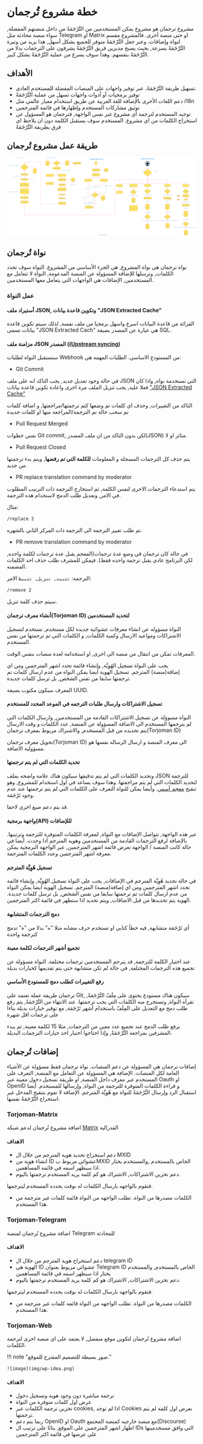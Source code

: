 # خطة مشروع تُرجمان

مشروع ترجمان هو مشروع يمكن المستخدمين من التَّرْجَمَةً من داخل منصتهم المفضلة, سواء منصة محادثة مثل Telegram او Matrix او حتى منصة أخرى.
فالمشروع مقسم لنواة وإضافات.
وعبر جعل التَّرْجَمَةً متوفر للجميع بشكل أسهل, هذا يزيد من وتيرة التَّرْجَمَةً بسرعة, بحيث يصبح مديرين فريق التَّرْجَمَةً يشرفون على الترجمات بدلا من التَّرْجَمَةً بنفسهم.
وهذا سوف يسرع من عملية التَّرْجَمَةً بشكل كبير.


## الأهداف
- تسهيل طريقة التَّرْجَمَةً، عبر توفير واجهات على المنصات المفضلة للمستخدم العادي.
- توفير برمجيات أو أدوات واجهات تسهل من عملية التَّرْجَمَةً
- دعم اللغات الأخرى بالإضافة للغة العربية عن طريق استخدام معيار عالمي مثل i18n
- توثيق مشاركات المستخدم وإظهارها في قائمة المترجمين
- توجيه المستخدم لترجمة أي مشروع عبر نفس الواجهة, فترجمان هو المسؤول عن استخراج الكلمات من اي مشروع.
المستخدم سوف يستقبل الكلمة دون ان يلاحظ اي فرق بطريقة التَّرْجَمَةً



## طريقة عمل مشروع تُرجمان

![](img/torjoman-plan.svg)

## نواة تُرجمان
نواة ترجمان هي نواة المشروع, هي الجزء الأساسي من المشروع.
النواة سوف تحدد الكلمات, وترسلها للإضافة المسؤولة عن المنصة المدعومة, النواة لا تتعامل مع المستخدمين, الإضافات هي الواجهات التي يتعامل معها المستخدمين.
### عمل النواة

#### أستيراد ملف JSON, وتكوين قاعدة بيانات "JSON Extracted Cache"
القرائة من قاعدة البيانات اسرع واسهل برمجيا  من ملف نفسة, لذلك سيتم تكوين قاعدة بيانات تسمى "JSON Extracted Cach"
هي عبارة عن المصدر بصيغة SQL.

#### مزامنة ملف JSON المصدر ([(Upstream syncing)](#_3)
ستستقبل النواة لطلبات Webhook من المستودع الاساسي.
الطلبات المهمه هي:

- Git Commit

في حالة وجود تعديل جديد, يجب التاكد انه على ملف JSON التي تستخدمة نواة, واذا كان فعلا عليه, يجب تنزيل الملف مرة اخرى واعادة تكوين قاعدة بيانات ["JSON Extracted Cache"](#json-json-extracted-cache)

التاكد من التغييرات, وحذف اي كلمات تم وضعها كتم ترجمتها/مراجعتها, و اضافة كلمات تم سحب حالة تم الترجمة/المراجعة منها او كلمات جديدة

- Pull Request Merged

نفس خطوات Git commit, لكن بدون التاكد من ان ملف المصدر(JSON) متاثر او لا.

- Pull Request Closed

يتم حذف كل الترجمات المسجلة و المعلومات **للكلمة التي تم رفضها**, ويتم بدء ترجمتها من جديد.

- PR replace translation command by moderator

يتم استدعاء الترجمات الاخرى لنفس الكلمة, ثم استخارج الترجمة ذات الترتيب المطلوب في الامر, وتعديل طلب الدمج لاستخدام هذه الترجمة.

مثال:
```
/replace 2
```

تم طلب تغيير الترجمة الى الترجمة ذات المركز الثاني بالشهره.

- PR remove translation command by moderator

في حالة كان ترجمان في وضع عدة ترجمات(المعجم يقبل عدة ترجمات لكلمة واحده, لكن البرنامج عادي يقبل ترجمة واحده فقط).
فيمكن للمشرف طلب حذف احد الكلمات المضمنه.

الترجمة: `تثبيت, تنزيل, تثبيط`
الامر:
```
/remove 2
```
سيتم حذف كلمة تنزيل.

#### أنشاء معرف ترجمان(Torjoman ID) لتحديد المستخدمين
النواة مسؤوله عن انشاء معرفات عشوائية جديدة لكل مستخدم, تستخدم لتسجيل الاشتراكات ومواعيد الارسال وكمية الكلمات, و الكلمات التي تم ترجمتها من نفس المستخدم.

المعرفات تمكن من انتقال من منصة الى اخرى, او استخدامة لعدة منصات بنفس الوقت.

يجب على النواة تسجيل الهُوِيَّة, وإنشاء قائمة تحدد اشهر المترجمين ومن اي إضافة(منصة) المترجم.
تسجيل الهوية ايضا يمكن النواة من عدم ارسال كلمات تم ترجمتها سابقا من نفس الشخص, بل ترسل كلمات جديدة.

المعرف سيكون مكتوب بصيغة UUID.

#### تسجيل الاشتراكات وارسال طلبات الترجمه في الموعد المحدد للمستخدم
النواة مسوؤلة عن تسجيل الاشتراكات القادمة من المستخدمين, وارسال الكلمات التي لم يترجمها المستخدم الى الاضافة المسؤولة عن المنصة, عدد الكلمات و وقت الارسال يتم تحديده من قبل المستخدم, والاشتراك مربوط بمعرف ترجمان(Torjoman ID)

تحويل معرف ترجمان(Torjoman ID) الى معرف المنصة و ارسال الرساله نفسها هو مسؤولية الاضافة.

#### تحديد الكلمات التي لم يتم ترجمتها
وتحديد الكلمات التي لم يتم تدقيقها
سيكون هناك علامة واضحه بملف JSON للترجمة لتحديد الكلمات التي لم يتم مراجعتها.
وهذا سوف يساعد في اول استخدام للمشروع, وهو تنقيح [معجم أسس](https://dictionary.aosus.org).
وأيضا يمكن للنواة التعرف على الكلمات التي لم يتم ترجمتها عند عدم وجود تَرْجَمَة.

قد يتم دعم صيغ اخرى لاحقا.

#### واجهة برمجية(API) لللإضافات
عبر هذه الواجهة, تتواصل الإضافات مع النواة, لمعرفة الكلمات المتوفرة للترجمة وترتيبها.
بالإضافة لرفع الترجمات القادمة من المستخدمين وهويه المترجم اذا وجدت.
أيضا في حالة كانت المنصة / الواجهة تعرض قائمة اشهر المترجمين, عبر الواجهة البرمجية يمكن معرفة اشهر المترجمين وعدد الكلمات المترجمة.

#### تسجيل هُوِيَّة المترجم
في حالة تحديد هُوِيَّة المترجم في الإضافات, يجب على النواة تسجيل الهُوِيَّة, وإنشاء قائمة تحدد اشهر المترجمين ومن اي إضافة(منصة) المترجم.
تسجيل الهوية ايضا يمكن النواة من عدم ارسال كلمات تم ترجمتها سابقا من نفس الشخص, بل ترسل كلمات جديدة.
الهوية يتم تحديدها من قبل الاضافات, ويتم تحديد اذا ستظهر في قائمة اكثر المترجمين.

#### دمج الترجمات المتشابهة
أي تَرْجَمَة متشابهة, فيه خطأ كتابي او تستخدم حرف مشابه مثلا "ه" بدلا من "ة" تدمج كترجمة واحدة

#### تجميع أشهر الترجمات لكلمة معينة
عند اختيار الكلمة للترجمة, قد يترجم المستخدمين ترجمات مختلفة. النواة مسؤولة عن تجميع هذه الترجمات المختلفة, في حالة لم تكن متشابهة حتى يتم تقديمها كخيارات بديلة

#### رفع التغييرات كطلب دمج للمستودع الأساسي
ترجمان طريقة عملة تعتمد على Git, سيكون هناك مستودع يحتوى على مِلَفّ التَّرْجَمَةً, تقرأه النواة, وتستخرج منه الكلمات التي يجب ترجمتها.
عند الانتهاء من التَّرْجَمَةً, يتم رفع طلب دمج مع التعديل على المِلَفّ باستخدام أشهر تَرْجَمَة, مع توفير خيارات بديلة بناءا على ترجمات اقل شهرة

يرفع طلب الدمج عند تجميع عدد معين من الترجمات, مثلا 15 لكلمة معينة, ثم يبدء المشرفين بمراجعة التَّرْجَمَةً, وإذا احتاجوا اختيار احد خيارات الترجمات البديلة.

## إضافات تُرجمان
إضافات ترجمان هي المسؤولة عن دعم المنصات.
نواة ترجمان فقط مسؤولة عن الأشياء العامة لكل المنصات.
الإضافة هي المسؤولة عن التعامل مع المنصة, التعرف على المستخدم عبر معرف داخل المنصة, او طريقة تسجيل دخول معينة عبر Oauth او OpenID و  قراءة الكلمات المتوفرة للترجمة من النواة, وإرسالها للمستخدم.
أيضا استقبال الرد وإرسال التَّرْجَمَةً للنواة مع هُوِيَّة المترجم.
الإضافة لا تقوم بتنقيح المدخل غير استخراج التَّرْجَمَةً نفسها.

### Torjoman-Matrix
اضافة مشروع تُرجمان لدعم شبكة [Matrix](https://discourse.aosus.org/t/topic/1658) الفدرالية

#### الاهداف
- دعم استخراج تحديد هوية المترجم من خلال ال MXID
- انشاء هوية من ID عشوائي مربوط بMXID الخاص بالمستخدم ,والمستخدم يختار اذا سيظهر اسمه في قائمة المساهمين.
- دعم تخزين الاشتراكات, الاشتراك هو كم كلمة يريد المستخدم ترجمتها باليوم.

فتقوم بالواجهه بارسال الكلمات له بوقت يحدده المستخدم ليترجمها.

- الكلمات مصدرها من النواة. تطلب الواجهه من النواة قائمة كلمات غير مترجمة من هذا المستخدم.


### Torjoman-Telegram
اضافة مشروع تُرجمان لمنصة Telegram للمحادثة

#### الاهداف
- دعم استخراج هوية المترجم من خلال ال telegram ID
- الهوية هي ID عشوائي مربوط بعنوان Telegram ID الخاص بالمستخدم, والمستخدم يختار اذا سيظهر اسمه في قائمة المساهمين
- دعم تخزين الاشتراكات, الاشتراك هو كم كلمة يريد المستخدم ترجمتها باليوم.

فتقوم بالواجهه بارسال الكلمات له بوقت يحدده المستخدم ليترجمها.

- الكلمات مصدرها من النواة. تطلب الواجهه من النواة قائمة كلمات غير مترجمة من هذا المستخدم.

### Torjoman-Web
اضافة  مشروع تُرجمان لتكوين موقع منفصل, لا يعتمد على اي منصة اخرى لترجمة الكلمات.

!!! note "صور بسيطة للتصميم المقترح للموقع."

    ![image](img/wp-idea.png)

#### الاهداف
- ترجمة مباشرة دون وجود هوية وتسجيل دخول
- عرض اول كلمات متوفرة من النواة
- تخزين ترجمة الكلمات عبر cookies, اذا لم توجد Cookies نعرض اول كلمة لم يتم ترجمتها.
- ربما يتم دعم OpenID او Oauth مع منصة خارجيه كمنصة المجتمع(Discourse)
- اظهار اشهر المترجمين على الموقع, بنائا على ترتيب ال IDs التي وافق مستخدمينها على عرضها في قائمة اكثر المترجمين 




